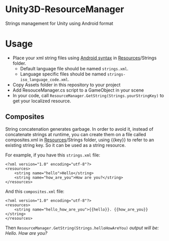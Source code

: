 # Unity3D-ResourceManager
Strings management for Unity using Android format

# Usage
* Place your xml string files using [Android syntax](http://developer.android.com/intl/es/guide/topics/resources/string-resource.html) in [Resources](http://wiki.unity3d.com/index.php/Special_Folder_Names_in_your_Assets_Folder#.22Resources.22)/Strings folder. 
  * Default language file should be named `strings.xml`. 
  * Language specific files should be named `strings-iso_language_code.xml`. 
* Copy Assets folder in this repository to your project
* Add ResouceManager.cs script to a GameObject in your scene
* In your code, call `ResourceManager.GetString(Strings.yourStringKey)` to get your localized resource.

## Composites
String concatenation generates garbage. In order to avoid it, instead of concatenate strings at runtime, you can create them on a file called composites.xml in [Resources](http://wiki.unity3d.com/index.php/Special_Folder_Names_in_your_Assets_Folder#.22Resources.22)/Strings folder, using {{key}} to refer to an existing string key. So it can be used as a string resource.

For example, if you have this `strings.xml` file:
```
<?xml version="1.0" encoding="utf-8"?>
<resources>
    <string name="hello">Hello</string>
    <string name="how_are_you">How are you?</string>
</resources>
```

And this `composites.xml` file:
```
<?xml version="1.0" encoding="utf-8"?>
<resources>
    <string name="hello_how_are_you">{{hello}}. {{how_are_you}}</string>
</resources>
```

Then `ResourceManager.GetString(Strings.helloHowAreYou)` *output will be: Hello. How are you?*
